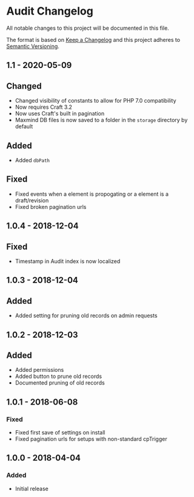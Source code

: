 # Audit Changelog

All notable changes to this project will be documented in this file.

The format is based on [Keep a Changelog](http://keepachangelog.com/) and this project adheres to [Semantic Versioning](http://semver.org/).

## 1.1 - 2020-05-09

## Changed
- Changed visibility of constants to allow for PHP 7.0 compatibility
- Now requires Craft 3.2
- Now uses Craft's built in pagination
- Maxmind DB files is now saved to a folder in the `storage` directory by default

## Added
- Added `dbPath` 

## Fixed
- Fixed events when a element is propogating or a element is a draft/revision
- Fixed broken pagination urls

## 1.0.4 - 2018-12-04

## Fixed
- Timestamp in Audit index is now localized 

## 1.0.3 - 2018-12-04

## Added
- Added setting for pruning old records on admin requests

## 1.0.2 - 2018-12-03

## Added
- Added permissions
- Added button to prune old records
- Documented pruning of old records

## 1.0.1 - 2018-06-08

### Fixed
- Fixed first save of settings on install
- Fixed pagination urls for setups with non-standard cpTrigger

## 1.0.0 - 2018-04-04

### Added
- Initial release
